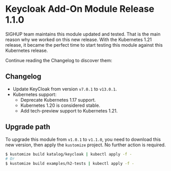 # Keycloak Add-On Module Release 1.1.0

SIGHUP team maintains this module updated and tested.
That is the main reason why we worked on this new release. With the Kubernetes 1.21 release, it became the perfect time
to start testing this module against this Kubernetes release.

Continue reading the Changelog to discover them:

## Changelog

- Update KeyCloak from version `v7.0.1` to `v13.0.1`.
- Kubernetes support:
  - Deprecate Kubernetes 1.17 support.
  - Kubernetes 1.20 is considered stable.
  - Add tech-preview support to Kubernetes 1.21.

## Upgrade path

To upgrade this module from `v1.0.1` to `v1.1.0`, you need to download this new version, then apply the
`kustomize` project. No further action is required.

```bash
$ kustomize build katalog/keycloak | kubectl apply -f -
# Or
$ kustomize build examples/h2-tests | kubectl apply -f -
```
